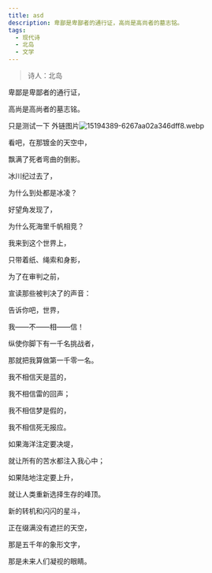 ```yaml
---
title: asd
description: 卑鄙是卑鄙者的通行证，高尚是高尚者的墓志铭。
tags:
  - 现代诗
  - 北岛
  - 文学
---
```


> 诗人：北岛

卑鄙是卑鄙者的通行证，

高尚是高尚者的墓志铭。

只是测试一下
外链图片![15194389-6267aa02a346dff8.webp](https://esckpic.oss-cn-beijing.aliyuncs.com/img/15194389-6267aa02a346dff8.webp.jpg)


看吧，在那镀金的天空中，

飘满了死者弯曲的倒影。

冰川纪过去了，

为什么到处都是冰凌？

好望角发现了，

为什么死海里千帆相竞？

我来到这个世界上，

只带着纸、绳索和身影，

为了在审判之前，

宣读那些被判决了的声音：

告诉你吧，世界，

我——不——相——信！

纵使你脚下有一千名挑战者，

那就把我算做第一千零一名。

我不相信天是蓝的，

我不相信雷的回声；

我不相信梦是假的，

我不相信死无报应。

如果海洋注定要决堤，

就让所有的苦水都注入我心中；

如果陆地注定要上升，

就让人类重新选择生存的峰顶。

新的转机和闪闪的星斗，

正在缀满没有遮拦的天空，

那是五千年的象形文字，

那是未来人们凝视的眼睛。
